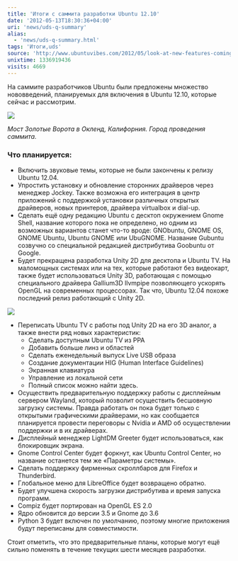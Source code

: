 ```yaml
---
title: 'Итоги с саммита разработки Ubuntu 12.10'
date: '2012-05-13T18:30:36+04:00'
uri: 'news/uds-q-summary'
alias: 
  - 'news/uds-q-summary.html'
tags: 'Итоги,uds'
source: 'http://www.ubuntuvibes.com/2012/05/look-at-new-features-coming-in-ubuntu.html'
unixtime: 1336919436
visits: 4669
---
```

На саммите разработчиков Ubuntu были предложены множество нововведений, планируемых для включения в Ubuntu 12.10, которые сейчас и рассмотрим.

[![](img/2012/05/13/18-00/6244318559.jpg)](img/2012/05/13/18-00/6244318559.jpg)

*Мост Золотые Ворота в Окленд, Калифорния. Город проведения саммита.*

### Что планируется:

*   Включить звуковые темы, которые не были закончены к релизу Ubuntu 12.04.
*   Упростить установку и обновление сторонних драйверов через менеджер Jockey. Также возможна его интеграция в центр приложений с поддержкой установки различных открытых драйверов, новых принтеров, драйвера virtualbox и dial-up.
*   Сделать ещё одну редакцию Ubuntu с десктоп окружением Gnome Shell, название которого пока не определено, но одним из возможных вариантов станет что-то вроде: GNObuntu, GNOME OS, GNOME Ubuntu, Ubuntu GNOME или UbuGNOME. Название Gubuntu созвучно со специальной редакцией дистрибутива Goobuntu от Google.
*   Будет прекращена разработка Unity 2D для десктопа и Ubuntu TV. На маломощных системах или на тех, которые работают без видеокарт, также будет использоваться Unity 3D, работающая с помощью специального драйвера Gallium3D llvmpipe позволяющего ускорять OpenGL на современных процессорах. Так что, Ubuntu 12.04 похоже последний релиз работающий с Unity 2D.

[![](img/2012/05/13/18-00/ubuntu-tv-netbook-6679793973-o.jpg)](img/2012/05/13/18-00/ubuntu-tv-netbook-6679793973-o.jpg)

*   Переписать Ubuntu TV с работы под Unity 2D на его 3D аналог, а также внести ряд новых характеристик:
    *   Сделать доступным Ubuntu TV из PPA
    *   Добавить больше линз и областей
    *   Сделать еженедельный выпуск Live USB образа
    *   Создание документации HIG (Human Interface Guidelines)
    *   Экранная клавиатура
    *   Управление из локальной сети
    *   Полный список можно найти здесь.
*   Осуществить предварительную поддержку работы с дисплейным сервером Wayland, который позволит осуществить бесшовную загрузку системы. Правда работать он пока будет только с открытыми графическими драйверами, но как сообщается планируется провести переговоры с Nvidia и AMD об осуществлении поддержки и в их драйверах.
*   Дисплейный менеджер LightDM Greeter будет использоваться, как блокировщик экрана.
*   Gnome Control Center будет форкнут, как Ubuntu Control Center, но название останется тем же «Параметры системы».
*   Сделать поддержку фирменных скроллбаров для Firefox и Thunderbird.
*   Глобальное меню для LibreOffice будет возвращено обратно.
*   Будет улучшена скорость загрузки дистрибутива и время запуска программ.
*   Compiz будет портирован на OpenGL ES 2.0
*   Ядро обновится до версии 3.5 и Gnome до 3.6
*   Python 3 будет включен по умолчанию, поэтому многие приложения будут переписаны для совместимости.

Стоит отметить, что это предварительные планы, которые могут ещё сильно поменять в течение текущих шести месяцев разработки.

